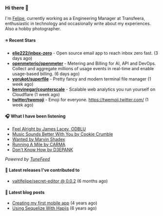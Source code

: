 ### Hi there 👋

I'm [Felipe](https://felipevm.com), currently working as a Engineering Manager at Transfeera, enthusiastic in technology and occasionally write about my experiences. Also a hobby photographer.

#### ⭐ Recent Stars
- **[elie222/inbox-zero](https://github.com/elie222/inbox-zero)** - Open source email app to reach inbox zero fast. (3 days ago)
- **[openmeterio/openmeter](https://github.com/openmeterio/openmeter)** - Metering and Billing for AI, API and DevOps. Collect and aggregate millions of usage events in real-time and enable usage-based billing. (6 days ago)
- **[yorukot/superfile](https://github.com/yorukot/superfile)** - Pretty fancy and modern terminal file manager (1 week ago)
- **[benvinegar/counterscale](https://github.com/benvinegar/counterscale)** - Scalable web analytics you run yourself on Cloudflare (1 week ago)
- **[twitter/twemoji](https://github.com/twitter/twemoji)** - Emoji for everyone. https://twemoji.twitter.com/ (1 week ago)

#### 🎧 What I have been listening
- [Feel Alright by James Lacey, ODBLU](https://open.spotify.com/track/6yFWU2RnhjoMRCFJRG6I3n)
- [Music Sounds Better With You by Cookie Crumble](https://open.spotify.com/track/1AXXp4FEPsR05O6SW0BoF4)
- [Wanted by Marvin Shadex](https://open.spotify.com/track/6CC0cv0KDIXUwS8GVJwqF7)
- [Running A Mile by CARMA](https://open.spotify.com/track/2fZhXMRioUoAwWSweEIyLJ)
- [Don&#39;t Know How by D3EPANK](https://open.spotify.com/track/5YXBazSdhGyFw1ZWSqWCqN)

_Powered by [TuneFeed](https://tunefeed.app?ref=valtlfelipe-gh-profile)_ 

#### 🚀 Latest releases I've contributed to


- [valtlfelipe/secret-editor @ 0.0.2](https://github.com/valtlfelipe/secret-editor/releases/tag/0.0.2) (6 months ago)

#### 📄 Latest blog posts
- [Creating my first mobile app](https://felipevm.com/posts/creating-my-first-mobile-app/) (4 years ago)
- [Using Sequelize With Hapijs](https://felipevm.com/posts/using-sequelize-with-hapijs/) (6 years ago)
